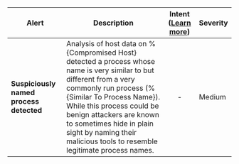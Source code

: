 |Alert|Description|Intent ([Learn more](#intentions))|Severity|
|----|----|:----:|--|
|**Suspiciously named process detected**|Analysis of host data on %{Compromised Host} detected a process whose name is very similar to but different from a very commonly run process (%{Similar To Process Name}). While this process could be benign attackers are known to sometimes hide in plain sight by naming their malicious tools to resemble legitimate process names.|-|Medium|
